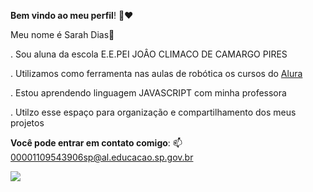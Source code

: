 **Bem vindo ao meu perfil**! 🍒❤️

Meu nome é Sarah Dias🥀

. Sou aluna da escola E.E.PEI JOÂO CLIMACO DE CAMARGO PIRES

. Utilizamos como ferramenta nas aulas de robótica os cursos do [Alura](https://alura.com.br)

. Estou aprendendo linguagem JAVASCRIPT com minha professora

. Utilzo esse espaço para organização e compartilhamento dos meus projetos




**Você pode entrar em contato comigo**:
📫 00001109543906sp@al.educacao.sp.gov.br




![](https://media1.tenor.com/m/Js52oIdZClYAAAAC/yes-michael-jackson.gif)
